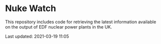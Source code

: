 # Nuke Watch

This repository includes code for retrieving the latest information available on the output of EDF nuclear power plants in the UK.

Last updated: 2021-03-19 11:05